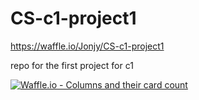 # CS-c1-project1
https://waffle.io/Jonjy/CS-c1-project1

repo for the first project for c1

[![Waffle.io - Columns and their card count](https://badge.waffle.io/Jonjy/CS-c1-project1.svg?columns=all)](https://waffle.io/Jonjy/CS-c1-project1)
